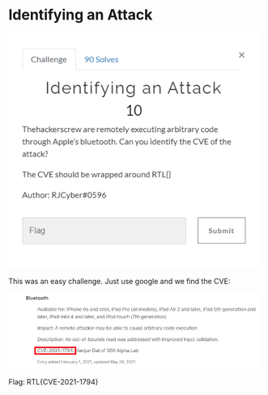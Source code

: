 # Identifying an Attack
<img src="Images/challenge.png" width="500" >

This was an easy challenge. Just use google and we find the CVE:

<img src="Images/flag.png" width="500" >

Flag: RTL{CVE-2021-1794}
